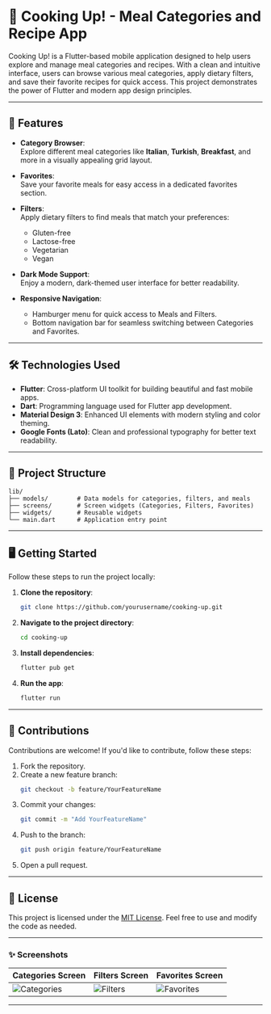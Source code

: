 
# 🍳 Cooking Up! - Meal Categories and Recipe App

Cooking Up! is a Flutter-based mobile application designed to help users explore and manage meal categories and recipes. With a clean and intuitive interface, users can browse various meal categories, apply dietary filters, and save their favorite recipes for quick access. This project demonstrates the power of Flutter and modern app design principles.

---

## 🚀 Features

- **Category Browser**:  
  Explore different meal categories like **Italian**, **Turkish**, **Breakfast**, and more in a visually appealing grid layout.

- **Favorites**:  
  Save your favorite meals for easy access in a dedicated favorites section.

- **Filters**:  
  Apply dietary filters to find meals that match your preferences:
  - Gluten-free
  - Lactose-free
  - Vegetarian
  - Vegan

- **Dark Mode Support**:  
  Enjoy a modern, dark-themed user interface for better readability.

- **Responsive Navigation**:
  - Hamburger menu for quick access to Meals and Filters.
  - Bottom navigation bar for seamless switching between Categories and Favorites.

---

## 🛠️ Technologies Used

- **Flutter**: Cross-platform UI toolkit for building beautiful and fast mobile apps.
- **Dart**: Programming language used for Flutter app development.
- **Material Design 3**: Enhanced UI elements with modern styling and color theming.
- **Google Fonts (Lato)**: Clean and professional typography for better text readability.

---

## 📂 Project Structure

```plaintext
lib/
├── models/        # Data models for categories, filters, and meals
├── screens/       # Screen widgets (Categories, Filters, Favorites)
├── widgets/       # Reusable widgets
└── main.dart      # Application entry point
```

---

## 🖥️ Getting Started

Follow these steps to run the project locally:

1. **Clone the repository**:
   ```bash
   git clone https://github.com/yourusername/cooking-up.git
   ```

2. **Navigate to the project directory**:
   ```bash
   cd cooking-up
   ```

3. **Install dependencies**:
   ```bash
   flutter pub get
   ```

4. **Run the app**:
   ```bash
   flutter run
   ```

---

## 🤝 Contributions

Contributions are welcome! If you'd like to contribute, follow these steps:

1. Fork the repository.
2. Create a new feature branch:
   ```bash
   git checkout -b feature/YourFeatureName
   ```
3. Commit your changes:
   ```bash
   git commit -m "Add YourFeatureName"
   ```
4. Push to the branch:
   ```bash
   git push origin feature/YourFeatureName
   ```
5. Open a pull request.

---

## 📄 License

This project is licensed under the [MIT License](LICENSE). Feel free to use and modify the code as needed.

---

### ✨ Screenshots

| Categories Screen                     | Filters Screen                     | Favorites Screen                 |
|---------------------------------------|-------------------------------------|-----------------------------------|
| ![Categories](path/to/categories.png) | ![Filters](path/to/filters.png)    | ![Favorites](path/to/favorites.png) |

---

